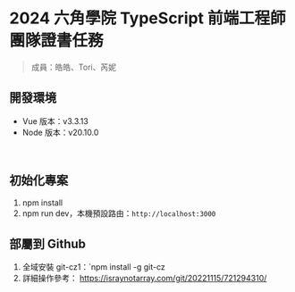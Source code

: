 # 2024 六角學院 TypeScript 前端工程師團隊證書任務
> 成員：皓皓、Tori、芮妮

## 開發環境
- Vue 版本：v3.3.13
- Node 版本：v20.10.0

<br />

## 初始化專案
1. npm install
2. npm run dev，本機預設路由：`http://localhost:3000`

## 部屬到 Github
1. 全域安裝 git-cz1：`npm install -g git-cz
2. 詳細操作參考： https://israynotarray.com/git/20221115/721294310/